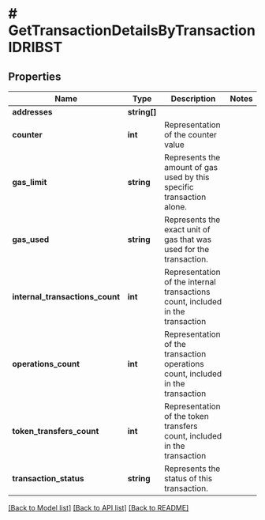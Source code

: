 # # GetTransactionDetailsByTransactionIDRIBST

## Properties

Name | Type | Description | Notes
------------ | ------------- | ------------- | -------------
**addresses** | **string[]** |  |
**counter** | **int** | Representation of the counter value |
**gas_limit** | **string** | Represents the amount of gas used by this specific transaction alone. |
**gas_used** | **string** | Represents the exact unit of gas that was used for the transaction. |
**internal_transactions_count** | **int** | Representation of the internal transactions count, included in the transaction |
**operations_count** | **int** | Representation of the transaction operations count, included in the transaction |
**token_transfers_count** | **int** | Representation of the token transfers count, included in the transaction |
**transaction_status** | **string** | Represents the status of this transaction. |

[[Back to Model list]](../../README.md#models) [[Back to API list]](../../README.md#endpoints) [[Back to README]](../../README.md)
